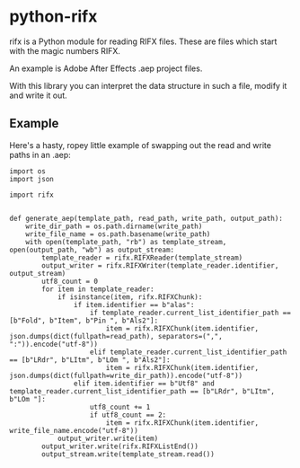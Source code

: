 # python-rifx

rifx is a Python module for reading RIFX files. These are files which start with the magic numbers RIFX.

An example is Adobe After Effects .aep project files.

With this library you can interpret the data structure in such a file, modify it and write it out.

## Example

Here's a hasty, ropey little example of swapping out the read and write paths in an .aep:

```
import os
import json

import rifx


def generate_aep(template_path, read_path, write_path, output_path):
    write_dir_path = os.path.dirname(write_path)
    write_file_name = os.path.basename(write_path)
    with open(template_path, "rb") as template_stream, open(output_path, "wb") as output_stream:
        template_reader = rifx.RIFXReader(template_stream)
        output_writer = rifx.RIFXWriter(template_reader.identifier, output_stream)
        utf8_count = 0
        for item in template_reader:
            if isinstance(item, rifx.RIFXChunk):
                if item.identifier == b"alas":
                    if template_reader.current_list_identifier_path == [b"Fold", b"Item", b"Pin ", b"Als2"]:
                        item = rifx.RIFXChunk(item.identifier, json.dumps(dict(fullpath=read_path), separators=(",", ":")).encode("utf-8"))
                    elif template_reader.current_list_identifier_path == [b"LRdr", b"LItm", b"LOm ", b"Als2"]:
                        item = rifx.RIFXChunk(item.identifier, json.dumps(dict(fullpath=write_dir_path)).encode("utf-8"))
                elif item.identifier == b"Utf8" and template_reader.current_list_identifier_path == [b"LRdr", b"LItm", b"LOm "]:
                    utf8_count += 1
                    if utf8_count == 2:
                        item = rifx.RIFXChunk(item.identifier, write_file_name.encode("utf-8"))
            output_writer.write(item)
        output_writer.write(rifx.RIFXListEnd())
        output_stream.write(template_stream.read())
```
